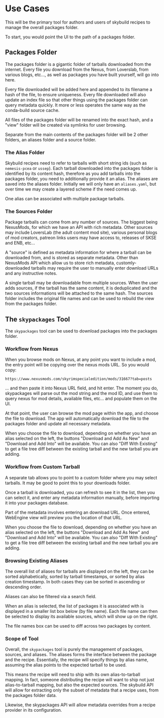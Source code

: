 # Use Cases

This will be the primary tool for authors and users of skybuild recipes to manage the overall packages folder.

To start, you would point the UI to the path of a packages folder.

## Packages Folder

The packages folder is a gigantic folder of tarballs downloaded from the internet. Every file you download from the Nexus, from Loverslab, from various blogs, etc..., as well as packages you have built yourself, will go into here.

Every file downloaded will be added here and appended to its filename a hash of the file, to ensure uniqueness. Every file downloaded will also update an index file so that other things using the packages folder can query metadata quickly. It more or less operates the same way as the conda-build source cache.

All files of the packages folder will be renamed into the exact hash, and a "view" folder will be created via symlinks for user browsing.

Separate from the main contents of the packages folder will be 2 other folders, an aliases folder and a source folder.

### The Alias Folder

Skybuild recipes need to refer to tarballs with short string ids (such as `nemesis-pcea` or `ussep`). Each tarball downloaded into the packages folder is identified by its content hash, therefore as you add tarballs into the packages folder, you need to additionally provide it an alias. The aliases are saved into the aliases folder. Initially we will only have an `aliases.yaml`, but over time we may create a layered scheme if the need comes up.

One alias can be associated with multiple package tarballs.

### The Sources Folder

Package tarballs can come from any number of sources. The biggest being NexusMods, for which we have an API with rich metadata. Other sources may include LoversLab (the adult content mod site), various personal blogs of mod creators, patreon links users may have access to, releases of SKSE and ENB, etc...

A "source" is defined as metadata information for where a tarball can be downloaded from, and is stored as separate metadata. Other than NexusMods API which allow us to store rich metadata, customly-downloaded tarballs may require the user to manually enter download URLs and any instructive notes.

A single tarball may be downloadable from multiple sources. When the user adds sources, if the tarball has the same content, it is deduplicated and the two sources informations will be attached to the same hash. The sources folder includes the original file names and can be used to rebuild the view from the packages folder.

## The `skypackages` Tool

The `skypackages` tool can be used to download packages into the packages folder.

### Workflow from Nexus

When you browse mods on Nexus, at any point you want to include a mod, the entry point will be copying over the nexus mods URL. So you would copy:

    https://www.nexusmods.com/skyrimspecialedition/mods/31667?tab=posts

... and then paste it into Nexus URL field, and hit enter. The moment you do,
skypackages will parse out the mod string and the mod ID, and use them to query nexus for mod details, available files, etc... and populate them on the UI.

At that point, the user can browse the mod page within the app, and choose the file to download. The app will automatically download the file to the packages folder and update all necessary metadata.

When you choose the file to download, depending on whether you have an alias selected on the left, the buttons "Download and Add As New" and "Download and Add Into" will be available. You can also "Diff With Existing" to get a file tree diff between the existing tarball and the new tarball you are adding.

### Workflow from Custom Tarball

A separate tab allows you to point to a custom folder where you may select tarballs. It may be good to point this to your downloads folder.

Once a tarball is downloaded, you can refresh to see it in the list, then you can select it, and enter any metadata information manually, before importing it into your packages database.

Part of the metadata involves entering an download URL. Once entered, WebEngine view will preview you the location of that URL.

When you choose the file to download, depending on whether you have an alias selected on the left, the buttons "Download and Add As New" and "Download and Add Into" will be available. You can also "Diff With Existing" to get a file tree diff between the existing tarball and the new tarball you are adding.

### Browsing Existing Aliases

The overall list of aliases for tarballs are displayed on the left, they can be sorted alphabetically, sorted by tarball timestamps, or sorted by alias creation timestamp. In both cases they can be sorted in ascending or descending order.

Aliases can also be filtered via a search field.

When an alias is selected, the list of packages it is associated with is displayed in a smaller list box below (by file name). Each file name can then be selected to display its available sources, which will show up on the right.

The file names box can be used to diff across two packages by content.

### Scope of Tool

Overall, the `skypackages` tool is purely the management of packages, sources, and aliases. The aliases forms the interface between the package and the recipe. Essentially, the recipe will specify things by alias name, assuming the alias points to the expected tarball to be used.

This means the recipe will need to ship with its own alias-to-tarball mapping. In fact, someone distributing the recipe will want to ship not just alias-to-tarball mapping, but also the expected sources. The skybuild API will allow for extracting only the subset of metadata that a recipe uses, from the packages folder data.

Likewise, the skypackages API will allow metadata overrides from a recipe provider in its configuration.
